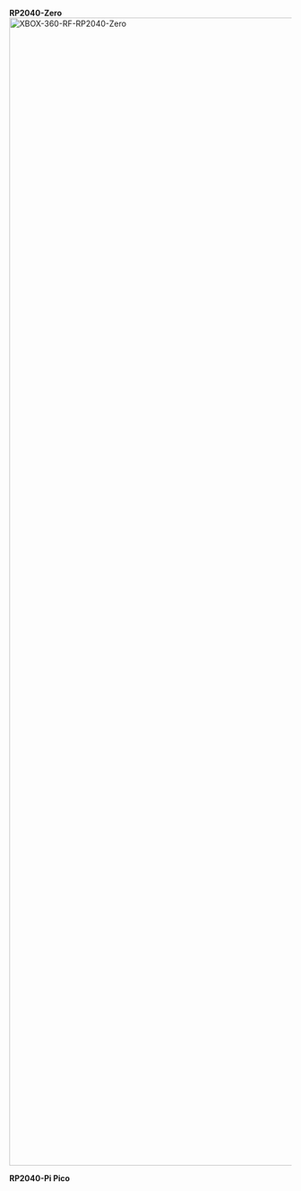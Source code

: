 **RP2040-Zero**
<img width="2048" height="2048" alt="XBOX-360-RF-RP2040-Zero" src="https://github.com/user-attachments/assets/8819f41c-0d97-4416-992d-1be0fbff2b63" />


**RP2040-Pi Pico**
